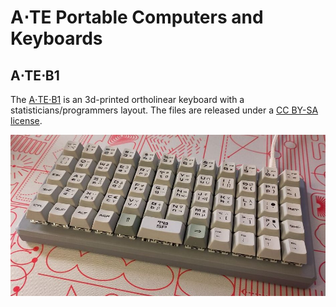 A⋅TE Portable Computers and Keyboards
========================================================


A⋅TE⋅B1
----------------------------------------------------

The [A⋅TE⋅B1](b1/) is an 3d-printed ortholinear keyboard with a
statisticians/programmers layout. The files are released under a [CC BY-SA
license](https://creativecommons.org/licenses/by-sa/4.0/).

![Photo of ATE-B1 keyboard](b1/photos/xs/ate-b1.jpg)




